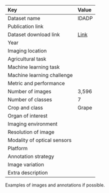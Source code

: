 
| Key                         | Value                                                                             |
|:----------------------------|:----------------------------------------------------------------------------------|
| Dataset name                | IDADP                                                                             |
| Publication link            |                                                                                   |
| Dataset download link       | [Link](https://www.scidb.cn/en/detail?dataSetId=76b39c9c435d4035b5076412c2ddcb61) |
| Year                        |                                                                                   |
| Imaging location            |                                                                                   |
| Agricultural task           |                                                                                   |
| Machine learning task       |                                                                                   |
| Machine learning challenge  |                                                                                   |
| Metric and performance      |                                                                                   |
| Number of images            | 3,596                                                                             |
| Number of classes           | 7                                                                                 |
| Crop and class              | Grape                                                                             |
| Organ of interest           |                                                                                   |
| Imaging environment         |                                                                                   |
| Resolution of image         |                                                                                   |
| Modality of optical sensors |                                                                                   |
| Platform                    |                                                                                   |
| Annotation strategy         |                                                                                   |
| Image variation             |                                                                                   |
| Extra description           |                                                                                   |


Examples of images and annotations if possible.
